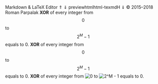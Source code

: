 Markdown & LaTeX Editor
⇑  ⇓
previewhtmlhtml-texmdH	 ⇓
© 2015–2018
Roman Parpalak
**XOR** of every integer from $$0$$ to $$2^M - 1$$ equals to 0.
**XOR** of every integer from $$0$$ to $$2^M - 1$$ equals to 0.
**XOR** of every integer from <img src="https://tex.s2cms.ru/svg/0" alt="0" /> to <img src="https://tex.s2cms.ru/svg/2%5EM%20-%201" alt="2^M - 1" /> equals to 0.
